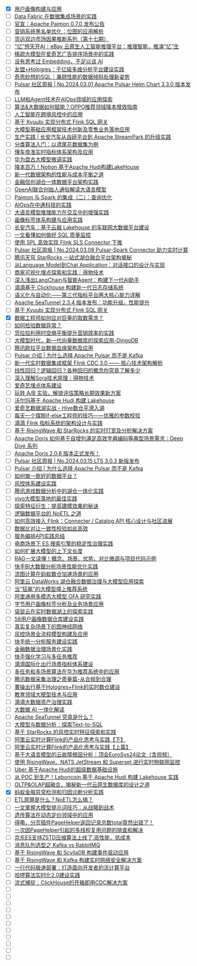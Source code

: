 - [x] [用户画像构建与应用](https://smartsi.blog.csdn.net/article/details/136420521)
- [ ] [Data Fabric 在数据集成场景的实践](https://mp.weixin.qq.com/s/OE2KvvbSz2faSiqxqgC5Eg)
- [ ] [官宣｜Apache Paimon 0.7.0 发布公告](https://mp.weixin.qq.com/s/wyfQZmV6XoxBWPD3bR9O0w)
- [ ] [营销系统黑名单优化：位图的应用解析](https://mp.weixin.qq.com/s/BXSJwIuTyamNLHv_5Fm6hA)
- [ ] [货运双边市场因果推断系列（第十七期）](https://mp.weixin.qq.com/s/QsZTFVUc-kJU5iX9ndXJaw)
- [ ] [“亿”想天开AI｜eBay 云原生人工智能推理平台：推理智能，推演“亿”生](https://mp.weixin.qq.com/s/jiAfQhcCAHgLeLoYl61J5A)
- [ ] [稀疏大模型在爱奇艺广告排序场景中的实践](https://mp.weixin.qq.com/s/zyStqt3IYyhb_IXbMl8Dzg)
- [ ] [没有思考过 Embedding，不足以谈 AI](https://mp.weixin.qq.com/s/7kPxUj2TN2pF9sV06Pd13Q)
- [ ] [友盟+Hologres：千亿级多维分析平台建设实践](https://mp.weixin.qq.com/s/XQOzZx1xVfrIUsf0hlye5w)
- [ ] [奇思妙想的SQL｜兼顾性能的数据倾斜处理新姿势](https://mp.weixin.qq.com/s/TqtCtxUbunf8z5XO1OXKUg)
- [ ] [Pulsar 社区周报 | No.2024.03.01 Apache Pulsar Helm Chart 3.3.0 版本发布](https://mp.weixin.qq.com/s/ZI90pi_sjKq78s0mGGInNw)
- [ ] [LLM和Agent技术在AIOps领域的应用探索](https://mp.weixin.qq.com/s/FzXmKb9kWj8n9bLB95rjTA)
- [ ] [算法&大数据如何赋能？​OPPO推荐领域降本增效指南](https://mp.weixin.qq.com/s/XL0zmGngZ7pGd0kgrSLGzA)
- [ ] [人工智能在跨境风控中的应用](https://mp.weixin.qq.com/s/vRzzfm7g41yH0d2ko3jcPg)
- [ ] [基于 Kyuubi 实现分布式 Flink SQL 网关](https://mp.weixin.qq.com/s/-AwXJz9CqEeX7cRdGGdyIg)
- [ ] [大模型基础应用框架技术创新及零售业务落地应用](https://mp.weixin.qq.com/s/vsu14EMOE4k8_NOmym9VEQ)
- [ ] [生产实践 | 长安汽车从自研平台到 Apache StreamPark 的升级实践](https://mp.weixin.qq.com/s/5VvSP2IyLLofzSRnQzUqPA)
- [ ] [分类算法入门：以鸢尾花数据集为例](https://mp.weixin.qq.com/s/W5W582CqxvRhF3wnKwIdiQ)
- [ ] [懂车帝准实时指标体系架构及应用](https://mp.weixin.qq.com/s/TmrvEjQpojyYD6kaU7dP3A)
- [ ] [华为盘古大模型微调实践](https://mp.weixin.qq.com/s/Za7T8IRQtPR9wwVJkToOgA)
- [ ] [降本百万！Notion 基于Apache Hudi构建LakeHouse](https://mp.weixin.qq.com/s/nnirjtRzaLRF9smRRXPOXw)
- [ ] [新一代数据架构的性能与成本平衡之道](https://mp.weixin.qq.com/s/iB55WaM1EqY1aVrMaz-qwQ)
- [ ] [金融信创湖仓一体数据平台架构实践](https://mp.weixin.qq.com/s/2hBH-Wzeticynhx_sKc0dw)
- [ ] [OpenAI联合创始人通俗解读大语言模型](https://mp.weixin.qq.com/s/VUxmkXlJxiYCu9YB1A_WLw)
- [ ] [Paimon 与 Spark 的集成（二）：查询优化](https://mp.weixin.qq.com/s/BqykxP8_vF23S9QkBmPKUw)
- [ ] [AIOps在中通科技的实践](https://mp.weixin.qq.com/s/J45Wi0F0Av24NR1sWx4DgQ)
- [ ] [大语言模型推理能力在交互中的增强实践](https://mp.weixin.qq.com/s/CvughduIPKRhpQjELs96uw)
- [ ] [画像标签体系构建与应用实践](https://mp.weixin.qq.com/s/FyABTl5aJXeZgvRzpg0cDA)
- [ ] [长安汽车：基于云器 Lakehouse 的车联网大数据平台建设](https://mp.weixin.qq.com/s/HWVISPgykLO-52j5jfCkpQ)
- [ ] [一文看懂如何做好 SQL 质量监控](https://mp.weixin.qq.com/s/18MC8xtasvuF6cI-ObA1aQ)
- [ ] [使用 SPL 高效实现 Flink SLS Connector 下推](https://mp.weixin.qq.com/s/8X4Ap6pys7y9Ms26RQ8Mxg)
- [ ] [Pulsar 社区周报 | No.2024.03.08 Pulsar-Spark Connector 助力实时计算](https://mp.weixin.qq.com/s/0vOlpTDuHW2y5SYdEaX7ZA)
- [ ] [腾讯天穹 StarRocks 一站式湖仓融合平台架构揭秘](https://mp.weixin.qq.com/s/Panwx4GqZQlX6swVzksnmg)
- [ ] [从Language Model到Chat Application：对话接口的设计与实现](https://mp.weixin.qq.com/s/DfMJVZnqFpsubKJ60H8s7g)
- [ ] [商家可视化埋点探索和实践｜得物技术](https://mp.weixin.qq.com/s/vnMkrXm7XbnuXi1_X7s2sw)
- [ ] [深入浅出LangChain与智能Agent：构建下一代AI助手](https://mp.weixin.qq.com/s/Gi6pzD7wAMyzlCBSSWkVLA)
- [ ] [滴滴基于 Clickhouse 构建新一代日志存储系统](https://mp.weixin.qq.com/s/7zUYmQ2jjPNTjTKqnPcRcg)
- [ ] [语义化与自动化——第三代指标平台两大核心能力详解](https://mp.weixin.qq.com/s/8HLxto7pfxoXpchRKTYqHw)
- [ ] [Apache SeaTunnel 2.3.4 版本发布：功能升级，性能提升](https://mp.weixin.qq.com/s/c9ARkPoxCsWu1rlrOeMHzw)
- [ ] [基于 Kyuubi 实现分布式 Flink SQL 网关](https://mp.weixin.qq.com/s/-AwXJz9CqEeX7cRdGGdyIg)
- [x] [数据工程师如何应对巨量的取数需求？](https://smartsi.blog.csdn.net/article/details/136668635)
- [ ] [如何检验数据异常？](https://mp.weixin.qq.com/s/vXpUNqnB0wg0q03fIST2eg)
- [ ] [货拉拉利用时空熵平衡提升营销效率的实践](https://mp.weixin.qq.com/s/-o1aEyQUWvzrUTkOiL1ERg)
- [ ] [大模型时代，新一代向量数据库的探索应用-DingoDB](https://mp.weixin.qq.com/s/y_6KejD1bExxnxm2bYAE6w)
- [ ] [腾讯欧拉平台数据血缘架构及应用](https://mp.weixin.qq.com/s/1MwRuJ3NtKTRs7b5DXZEXw)
- [ ] [Pulsar 介绍 | 为什么选择 Apache Pulsar 而不是 Kafka](https://mp.weixin.qq.com/s/nJSRxSyJ8EO-l-x-IKEjQA)
- [ ] [新一代实时数据集成框架 Flink CDC 3.0 —— 核心技术架构解析](https://mp.weixin.qq.com/s/Pds_C7B9_1kguAZxzD5HKg)
- [ ] [线性回归？逻辑回归？各种回归的概念你究竟了解多少](https://mp.weixin.qq.com/s/1N0y38vtraUzMnrGo2v1CQ)
- [ ] [深入理解Sora技术原理｜得物技术](https://mp.weixin.qq.com/s/e1DqTa1Tgyi4OWpgwrj48Q)
- [ ] [爱奇艺埋点体系建设](https://mp.weixin.qq.com/s/gkyCfqthuSvDb07nrstW8w)
- [ ] [玩转 A/B 实验，解锁评估策略长期效果新方案](https://mp.weixin.qq.com/s/aqNxGul_G9Doow-yDq0jtw)
- [ ] [沃尔玛基于 Apache Hudi 构建 Lakehouse](https://mp.weixin.qq.com/s/DUe3CGck-xfHyzzpQ9VcnA)
- [ ] [爱奇艺数据湖实战 - Hive数仓平滑入湖](https://mp.weixin.qq.com/s/JwurBMie9Q-Xz4gV_8S-bA)
- [ ] [每天一个摆脱if-else工程师的技巧——优雅的参数校验](https://mp.weixin.qq.com/s/4CrFSXTeIQboGKks2Chvfw)
- [ ] [滴滴 Flink 指标系统的架构设计与实践](https://mp.weixin.qq.com/s/m9B4Q7MGAn1g0h0lFwstlA)
- [ ] [基于 RisingWave 和 StarRocks 的实时打宽及分析解决方案](https://mp.weixin.qq.com/s/l_8hmrGLi6qG1qQsZ3DPZA)
- [ ] [Apache Doris 如何基于自增列满足高效字典编码等典型场景需求｜Deep Dive 系列](https://mp.weixin.qq.com/s/ylT9n9BZmpNM8AWtacNq1w)
- [ ] [Apache Doris 2.0.6 版本正式发布！](https://mp.weixin.qq.com/s/iAdxHjA5KLOOZpjk0_lRlA)
- [ ] [Pulsar 社区周报 | No.2024.03.15 LTS 3.0.3 新版发布](https://mp.weixin.qq.com/s/2f0E3tCU_8iF_0QljqJmXQ)
- [ ] [Pulsar 介绍 | 为什么选择 Apache Pulsar 而不是 Kafka](https://mp.weixin.qq.com/s/nJSRxSyJ8EO-l-x-IKEjQA)
- [ ] [如何做一款好的数据平台？](https://mp.weixin.qq.com/s/_9kOOKHlOSnrDySRY7fpkQ)
- [ ] [风控体系建设实践](https://mp.weixin.qq.com/s/G6wZ35HCXuBtE6DcuNtmkw)
- [ ] [腾讯游戏数据分析中的湖仓一体化实践](https://mp.weixin.qq.com/s/xTRlwb329xFr86r8HUghpg)
- [ ] [vivo大模型落地的最佳实践](https://mp.weixin.qq.com/s/sF-i10LkmKMa9iriqbWayA)
- [ ] [探索特征衍生：提高建模效果的秘诀](https://mp.weixin.qq.com/s/v-gbiGlDQIZ2_vHk0Q-9Og)
- [ ] [逻辑数据平台的 NoETL 之道](https://mp.weixin.qq.com/s/_G74MQgVY3TqCm6uY0qRiw)
- [ ] [如何高效接入 Flink：Connecter / Catalog API 核心设计与社区进展](https://mp.weixin.qq.com/s/CAxAgVDzHZ6vZ3BSvi9mlA)
- [ ] [数据比对让一致性校验如此高效](https://mp.weixin.qq.com/s/DaQLylydYEN_u8itpLyufg)
- [ ] [服务编排API实践总结](https://mp.weixin.qq.com/s/5-sWZKcBG7ELe9P58mWZBg)
- [ ] [电商场景下 ES 搜索引擎的稳定性治理实践](https://mp.weixin.qq.com/s/fAgAgWWYJbbfcGGx1BpLsw)
- [ ] [如何扩展大模型的上下文长度](https://mp.weixin.qq.com/s/Wuk9gSE9rVxCBeI5l8k41w)
- [ ] [RAG一文读懂！概念、场景、优势、对比微调与项目代码示例](https://mp.weixin.qq.com/s/8wnetem6VG0HJn99YVgbDg)
- [ ] [快手BI大数据分析场景性能优化实践](https://mp.weixin.qq.com/s/4eiKfDdo21zMcNWWR-Q26A)
- [ ] [流图计算在蚂蚁数仓加速场景的应用](https://mp.weixin.qq.com/s/pWuN6jsI7nIhrG3CMxupzw)
- [ ] [阿里云 DataWorks 湖仓融合数据治理与大模型应用探索](https://mp.weixin.qq.com/s/4oOIu9SpElwDg_W-6fX6ug)
- [ ] [当"狂飙"的大模型撞上推荐系统](https://mp.weixin.qq.com/s/rBGq7rDMK5Vxad5qUmK3nw)
- [ ] [阿里通用多模态大模型 OFA 研究实践](https://mp.weixin.qq.com/s/clAFdhNah8JOU1hD49d7kw)
- [ ] [字节用户画像标签分析及业务场景应用](https://mp.weixin.qq.com/s/b2WOZYeElIL6J0ZQI3eYtA)
- [ ] [袋鼠云在实时数据湖上的探索实践](https://mp.weixin.qq.com/s/tWXQNQmp0dGqcVz_0xOBaA)
- [ ] [58用户画像数据仓库建设实践](https://mp.weixin.qq.com/s/0WJebDIGA38fIYSjsyE1fQ)
- [ ] [真实复杂场景下的图神经网络](https://mp.weixin.qq.com/s/UAX8R6EmVDifHh82OZyWeQ)
- [ ] [风控场景全流程模型构建及应用](https://mp.weixin.qq.com/s/l5YTKBo7hb5p69gIL0txXw)
- [ ] [快手统一分析服务建设实践](https://mp.weixin.qq.com/s/4BL7AeZqfZkuzya4bOmmMQ)
- [ ] [金融数据治理场景化实践](https://mp.weixin.qq.com/s/bTV8KfDX4O_lbm0r86m6XA)
- [ ] [快手强化学习与多任务推荐](https://mp.weixin.qq.com/s/QWnpM_n0RcP8nXlwXkuTlg)
- [ ] [滴滴国际化出行场景指标体系建设](https://mp.weixin.qq.com/s/MtGCBSZo7D8TmZcPMgoupA)
- [ ] [多任务和多场景算法在华为推荐系统中的应用](https://mp.weixin.qq.com/s/rCUUxraACqz4zFgJYjjALQ)
- [ ] [腾讯数据采集治理之质量篇-从合规到合理](https://mp.weixin.qq.com/s/qEQxKEVH6JuDPUSIcYoQkA)
- [ ] [曹操出行基于Hologres+Flink的实时数仓建设](https://mp.weixin.qq.com/s/xUBC2kqN9rLu6L7X_wQcPg)
- [ ] [教育领域大模型技术与应用](https://mp.weixin.qq.com/s/eAPsDfWCs9sKoSIU1DK8Pg)
- [ ] [滴滴大数据资产治理实践](https://mp.weixin.qq.com/s/Z4sXSou_kwQOMgYCepnVRA)
- [ ] [大数据 AI 一体化解读](https://mp.weixin.qq.com/s/MvNu2SNQtVZbNh6TApCK7A)
- [ ] [Apache SeaTunnel 究竟是什么？](https://mp.weixin.qq.com/s/1p7qs-Q2gMmG462yVwsxpg)
- [ ] [大模型与数据分析：探索Text-to-SQL](https://mp.weixin.qq.com/s/HLDS3FEHZwoMn--x8mSGCg)
- [ ] [基于 StarRocks 的风控实时特征探索和实践](https://mp.weixin.qq.com/s/eGnmM-f2BwVelKts9iDBew)
- [ ] [阿里云实时计算Flink的产品化思考与实践【下】](https://mp.weixin.qq.com/s/BEa20DMbAfJb8SFTHv37cg)
- [ ] [阿里云实时计算Flink的产品化思考与实践【上篇】](https://mp.weixin.qq.com/s/eWFcbkYL3u427Sgec5ayfg)
- [ ] [基于大语言模型的云故障根因分析｜顶会EuroSys24论文（含视频）](https://mp.weixin.qq.com/s/4GXjG2G6TUFGmbl61f4Saw)
- [ ] [使用 RisingWave、NATS JetStream 和 Superset 进行实时物联网监控](https://mp.weixin.qq.com/s/q2pa-77LLoAQisqM4AsKmA)
- [ ] [Uber 基于Apache Hudi的超级数据基础设施](https://mp.weixin.qq.com/s/UVedOL-BnodriUTKKZnCnQ)
- [ ] [从 POC 到生产！Leboncoin 基于 Apache Hudi 构建 Lakehouse 实践](https://mp.weixin.qq.com/s/--Kak5HimuZiWzu65u5g6A)
- [ ] [OLTP&OLAP超融合，揭秘新一代云原生数据库的设计之道](https://mp.weixin.qq.com/s/T_5OjqmBVTKQbuxJjXIYrA)
- [x] [蚂蚁金服异常检测和归因诊断分析实践](https://smartsi.blog.csdn.net/article/details/137806335)
- [ ] [ETL原罪是什么？NoETL怎么搞？](https://mp.weixin.qq.com/s/jBvtI_J82o3lqpLnqpCcKA)
- [ ] [一文掌握大模型提示词技巧：从战略到战术](https://mp.weixin.qq.com/s/xlSl1vDSBJnLBQto4_gltQ)
- [ ] [遗传算法在动态定价领域中的应用](https://mp.weixin.qq.com/s/0rfUQeLc-h13zaMmG3RALg)
- [ ] [得嘞，分页插件PageHelper返回记录总数total竟然出错了！](https://mp.weixin.qq.com/s/5uzlWmWFvNAaG81clhMiHA)
- [ ] [一次因PageHelper引起的多线程复用问题的排查和解决](https://mp.weixin.qq.com/s/Zlq7zp1Gl1Gbb3ehaZgJUA)
- [ ] [京东ES支持ZSTD压缩算法上线了:高性能，低成本](https://mp.weixin.qq.com/s/SXqPokampZ6PocJTKjM6-A)
- [ ] [消息队列选型之 Kafka vs RabbitMQ](https://mp.weixin.qq.com/s/MHglBeODcXpmw6-_-XutZQ)
- [ ] [基于 RisingWave 和 ScyllaDB 构建事件驱动应用](https://mp.weixin.qq.com/s/kQXk7lru5Qz85Itb4BmxVw)
- [ ] [基于 RisingWave 和 Kafka 构建实时网络安全解决方案](https://mp.weixin.qq.com/s/OO6nKv4huCXjdq7iJZZLOg)
- [ ] [一行代码极速部署：打造面向开发者的流计算平台](https://mp.weixin.qq.com/s/_ImGCLZtsRkPUX5BnIvgwA)
- [ ] [哈啰算法实时化2.0建设实践](https://mp.weixin.qq.com/s/jv5m063uAJN4CRgdgMloig)
- [ ] [流式捕捉：ClickHouse的开箱即用CDC解决方案](https://mp.weixin.qq.com/s/Tpi-LMUcHlOS6rZ5qWuAaw)
- [ ] []()
- [ ] []()
- [ ] []()
- [ ] []()
- [ ] []()
- [ ] []()
- [ ] []()
- [ ] []()
- [ ] []()
- [ ] []()
- [ ] []()
